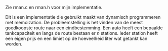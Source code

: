 Zie rman.c en rman.h voor mijn implementatie.

Dit is een implementatie die gebruikt maakt van dynamisch programmeren met memoization.
De probleemstelling is het vinden van de meest goedkoopste route naar een eindbestemming.
Een auto heeft een bepaalde tankcapaciteit en langs de route bestaan er $n$ stations.
Ieder station heeft een eigen prijs en een limiet op de hoeveelheid liter wat getankt kan worden.
